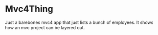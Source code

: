 Mvc4Thing
=========

Just a barebones mvc4 app that just lists a bunch of employees.
It shows how an mvc project can be layered out. 

